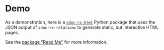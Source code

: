 # Demo

As a demonstration, here is a [`sdoc-rs-html`](sdoc-rs-html) Python package that uses the JSON output of `sdoc-rs-relations` to generate static, but interactive HTML pages.

See the [package "Read Me"](sdoc-rs-html/README.md) for more information.